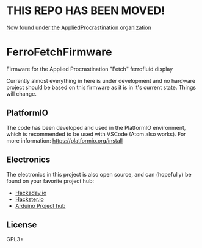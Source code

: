 # THIS REPO HAS BEEN MOVED!
[Now found under the AppliedProcrastination organization](https://github.com/appliedprocrastination/FerroFetchFirmware)

# FerroFetchFirmware
Firmware for the Applied Procrastination "Fetch" ferrofluid display

Currently almost everything in here is under development and no hardware project should be based on this firmware as it is in it's current state. Things will change.


## PlatformIO
The code has been developed and used in the PlatformIO environment, which is recommended to be used with VSCode (Atom also works).
For more information: https://platformio.org/install

## Electronics
The electronics in this project is also open source, and can (hopefully) be found on your favorite project hub:

- [Hackaday.io](https://hackaday.io/project/167056-fetch-a-ferrofluid-display)
- [Hackster.io](https://www.hackster.io/AppliedProc/fetch-a-ferrofluid-display-ca8557)
- [Arduino Project hub](https://create.arduino.cc/projecthub/AppliedProc/fetch-a-ferrofluid-display-ca8557)

## License
GPL3+
